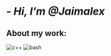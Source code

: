 <!---
Jaimalex/Jaimalex is a ✨ special ✨ repository because its `README.md` (this file) appears on your GitHub profile.
You can click the Preview link to take a look at your changes.
--->
# **_- Hi, I’m @Jaimalex_**


## **About my work:**


![c++](https://isocpp.org/assets/images/cpp_logo.png) ![bash](https://raw.githubusercontent.com/odb/official-bash-logo/master/assets/Logos/Icons/PNG/256x256.png)

<!---
- Take a look at my repositories
--->
